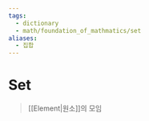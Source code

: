 ```yaml
---
tags:
  - dictionary
  - math/foundation_of_mathmatics/set
aliases:
  - 집합
---
```

# Set
> [[Element|원소]]의 모임